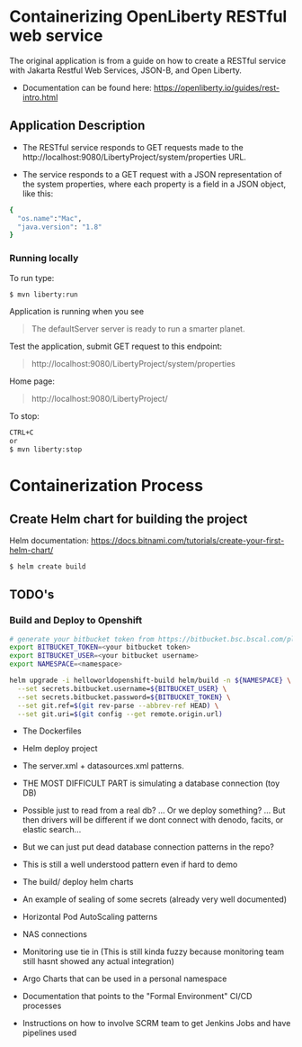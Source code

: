 # Containerizing OpenLiberty RESTful web service

  The original application is from a guide on how to create a RESTful service with Jakarta Restful Web Services, JSON-B, and Open Liberty.

  - Documentation can be found here:
  https://openliberty.io/guides/rest-intro.html

  ## Application Description

  - The RESTful service responds to GET requests made to the http://localhost:9080/LibertyProject/system/properties URL.

  - The service responds to a GET request with a JSON representation of the system properties, where each property is a field in a JSON object, like this:

```sh
{
  "os.name":"Mac",
  "java.version": "1.8"
}
```

### Running locally
To run type:
```sh
$ mvn liberty:run
```
Application is running when you see

> The defaultServer server is ready to run a smarter planet.

Test the application, submit GET request to this endpoint: 
>http://localhost:9080/LibertyProject/system/properties 

Home page:
>http://localhost:9080/LibertyProject/

To stop:
```sh
CTRL+C 
or
$ mvn liberty:stop
```

# Containerization Process
## Create Helm chart for building the project
Helm documentation: https://docs.bitnami.com/tutorials/create-your-first-helm-chart/
```sh
$ helm create build
```

## TODO's

### Build and Deploy to Openshift

```sh
# generate your bitbucket token from https://bitbucket.bsc.bscal.com/plugins/servlet/access-tokens/add
export BITBUCKET_TOKEN=<your bitbucket token>
export BITBUCKET_USER=<your bitbucket username>
export NAMESPACE=<namespace>

helm upgrade -i helloworldopenshift-build helm/build -n ${NAMESPACE} \
  --set secrets.bitbucket.username=${BITBUCKET_USER} \
  --set secrets.bitbucket.password=${BITBUCKET_TOKEN} \
  --set git.ref=$(git rev-parse --abbrev-ref HEAD) \
  --set git.uri=$(git config --get remote.origin.url)
```

- The Dockerfiles

- Helm deploy project

- The server.xml + datasources.xml patterns.

- THE MOST DIFFICULT PART is simulating a database connection (toy DB)

- Possible just to read from a real db? ... Or we deploy something? ... But then drivers will be different if we dont connect with denodo, facits, or elastic search...

- But we can just put dead database connection patterns in the repo?

- This is still a well understood pattern even if hard to demo

- The build/ deploy helm charts

- An example of sealing of some secrets (already very well documented)

- Horizontal Pod AutoScaling patterns

- NAS connections

- Monitoring use tie in (This is still kinda fuzzy because monitoring team still hasnt showed any actual integration)

- Argo Charts that can be used in a personal namespace

- Documentation that points to the "Formal Environment" CI/CD processes

- Instructions on how to involve SCRM team to get Jenkins Jobs and have pipelines used

